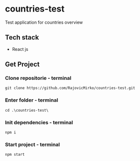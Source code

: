 # countries-test

Test application for countries overview

## Tech stack

- React js

## Get Project

### Clone repositorie - terminal

```
git clone https://github.com/RajovicMirko/countries-test.git
```

### Enter folder - terminal

```
cd .\countries-test\
```

### Init dependencies - terminal

```
npm i
```

### Start project - terminal

```
npm start
```
